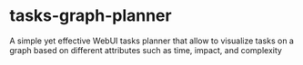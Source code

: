 # tasks-graph-planner
A simple yet effective WebUI tasks planner that allow to visualize tasks on a graph based on different attributes such as time, impact, and complexity
